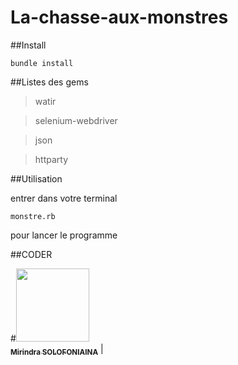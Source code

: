 # La-chasse-aux-monstres

##Install
```
bundle install
```

##Listes des gems


>watir

>selenium-webdriver

>json

>httparty

##Utilisation

entrer dans votre terminal 
```
monstre.rb
```
pour lancer le programme

##CODER

#[<img src="https://avatars3.githubusercontent.com/u/35838502?s=460&amp" width="117px;"/><br /><sub><b>Mirindra SOLOFONIAINA</b></sub>](https://github.com/Mirindras) | 
